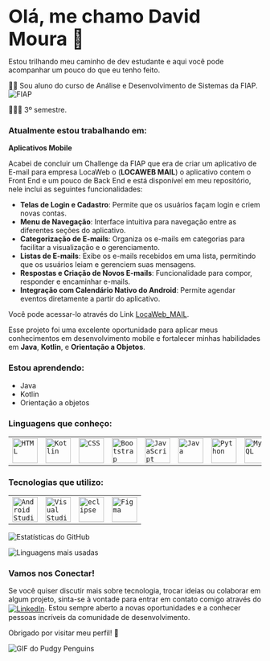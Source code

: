 <span style="font-size: 28pt;"><b>Olá, me chamo David Moura 👋</b></span>

Estou trilhando meu caminho de dev estudante e aqui você pode acompanhar um pouco do que eu tenho feito.

🧑‍💻 Sou aluno do curso de Análise e Desenvolvimento de Sistemas da FIAP. <img src="https://camo.githubusercontent.com/8fab617d44f497ecbfba9b917d5acf16a1d5ea2ecc3b417154ae4b33184b2d0a/68747470733a2f2f7777772e666961702e636f6d2e62722f77702d636f6e74656e742f7468656d65732f66696170323031362f696d616765732f66617669636f6e2e69636f" alt="FIAP" data-canonical-src="https://www.fiap.com.br/wp-content/themes/fiap2016/images/favicon.ico" style="max-width: 100%;">

🧑🏻‍🎓 3º semestre.

### Atualmente estou trabalhando em:
**Aplicativos Mobile**

Acabei de concluir um Challenge da FIAP que era de criar um aplicativo de E-mail para empresa LocaWeb o (**LOCAWEB MAIL**) o aplicativo contem o Front End e um pouco de Back End e está disponível em meu repositório, nele inclui as seguintes funcionalidades:

- **Telas de Login e Cadastro**: Permite que os usuários façam login e criem novas contas.
- **Menu de Navegação**: Interface intuitiva para navegação entre as diferentes seções do aplicativo.
- **Categorização de E-mails**: Organiza os e-mails em categorias para facilitar a visualização e o gerenciamento.
- **Listas de E-mails**: Exibe os e-mails recebidos em uma lista, permitindo que os usuários leiam e gerenciem suas mensagens.
- **Respostas e Criação de Novos E-mails**: Funcionalidade para compor, responder e encaminhar e-mails.
- **Integração com Calendário Nativo do Android**: Permite agendar eventos diretamente a partir do aplicativo.

Você pode acessar-lo através do Link [LocaWeb_MAIL](https://github.com/DMoura90/Projeto-Mail---LocaWeb).

Esse projeto foi uma excelente oportunidade para aplicar meus conhecimentos em desenvolvimento mobile e fortalecer minhas habilidades em **Java**, **Kotlin**, e **Orientação a Objetos**.

### Estou aprendendo:
- Java
- Kotlin
- Orientação a objetos

### Linguagens que conheço:
<div align="center">
	<table>
		<tr>
			<td><code><img width="50" src="https://user-images.githubusercontent.com/25181517/192158954-f88b5814-d510-4564-b285-dff7d6400dad.png" alt="HTML" title="HTML"/></code></td>
            <td><code><img width="50" src="https://user-images.githubusercontent.com/25181517/185062810-7ee0c3d2-17f2-4a98-9d8a-a9576947692b.png" alt="Kotlin" title="Kotlin"/></code></td>
			<td><code><img width="50" src="https://user-images.githubusercontent.com/25181517/183898674-75a4a1b1-f960-4ea9-abcb-637170a00a75.png" alt="CSS" title="CSS"/></code></td>
			<td><code><img width="50" src="https://user-images.githubusercontent.com/25181517/183898054-b3d693d4-dafb-4808-a509-bab54cf5de34.png" alt="Bootstrap" title="Bootstrap"/></code></td>
			<td><code><img width="50" src="https://user-images.githubusercontent.com/25181517/117447155-6a868a00-af3d-11eb-9cfe-245df15c9f3f.png" alt="JavaScript" title="JavaScript"/></code></td>
			<td><code><img width="50" src="https://user-images.githubusercontent.com/25181517/117201156-9a724800-adec-11eb-9a9d-3cd0f67da4bc.png" alt="Java" title="Java"/></code></td>
			<td><code><img width="50" src="https://user-images.githubusercontent.com/25181517/183423507-c056a6f9-1ba8-4312-a350-19bcbc5a8697.png" alt="Python" title="Python"/></code></td>
			<td><code><img width="50" src="https://user-images.githubusercontent.com/25181517/183896128-ec99105a-ec1a-4d85-b08b-1aa1620b2046.png" alt="MySQL" title="MySQL"/></code></td>
		</tr>
	</table>
</div>

### Tecnologias que utilizo:
<div align="center">
	<table>
		<tr>
			<td><code><img width="50" src="https://user-images.githubusercontent.com/25181517/192108895-20dc3343-43e3-4a54-a90e-13a4abbc57b9.png" alt="Android Studio" title="Android Studio"/></code></td>
			<td><code><img width="50" src="https://user-images.githubusercontent.com/25181517/192108891-d86b6220-e232-423a-bf5f-90903e6887c3.png" alt="Visual Studio Code" title="Visual Studio Code"/></code></td>
			<td><code><img width="50" src="https://user-images.githubusercontent.com/25181517/192108892-6e9b5cdf-4e35-4a70-ad9a-801a93a07c1c.png" alt="eclipse" title="eclipse"/></code></td>
			<td><code><img width="50" src="https://user-images.githubusercontent.com/25181517/189715289-df3ee512-6eca-463f-a0f4-c10d94a06b2f.png" alt="Figma" title="Figma"/></code></td>
		</tr>
	</table>
</div>

![Estatísticas do GitHub](https://github-readme-stats.vercel.app/api?username=DMoura90&show_icons=true&theme=radical)

![Linguagens mais usadas](https://github-readme-stats.vercel.app/api/top-langs/?username=DMoura90&layout=compact&theme=radical)


### Vamos nos Conectar!
Se você quiser discutir mais sobre tecnologia, trocar ideias ou colaborar em algum projeto, sinta-se à vontade para entrar em contato comigo através do <a href="https://www.linkedin.com/in/david-moura55/" rel="nofollow"><img align="center" alt="LinkedIn" src="https://camo.githubusercontent.com/591c02e8ff595d43e0b35b1b29aed639a7154b959cd8f8c854b9e176d885b094/68747470733a2f2f696d672e736869656c64732e696f2f62616467652f4c696e6b6564496e2d3030373742353f7374796c653d666f722d7468652d6261646765266c6f676f3d6c696e6b6564696e266c6f676f436f6c6f723d7768697465" data-canonical-src="https://img.shields.io/badge/LinkedIn-0077B5?style=for-the-badge&amp;logo=linkedin&amp;logoColor=white" style="max-width: 100%;"></a>. Estou sempre aberto a novas oportunidades e a conhecer pessoas incríveis da comunidade de desenvolvimento.

Obrigado por visitar meu perfil! 🚀

![GIF do Pudgy Penguins](https://media.giphy.com/media/2IudUHdI075HL02Pkk/giphy.gif)
<!--
**DMoura90/DMoura90** is a ✨ _special_ ✨ repository because its `README.md` (this file) appears on your GitHub profile.

Here are some ideas to get you started:

- 🔭 I’m currently working on ...
- 🌱 I’m currently learning ...
- 👯 I’m looking to collaborate on ...
- 🤔 I’m looking for help with ...
- 💬 Ask me about ...
- 📫 How to reach me: ...
- 😄 Pronouns: ...
- ⚡ Fun fact: ...
-->
